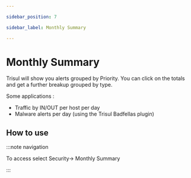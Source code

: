 ```yaml
---

sidebar_position: 7

sidebar_label: Monthly Summary

---
```


# Monthly Summary

Trisul will show you alerts grouped by Priority. You can click on the totals and get a further breakup grouped by type.

Some applications :

- Traffic by IN/OUT per host per day
- Malware alerts per day (using the Trisul Badfellas plugin)

## How to use

:::note navigation

To access select Security→ Monthly Summary

:::
